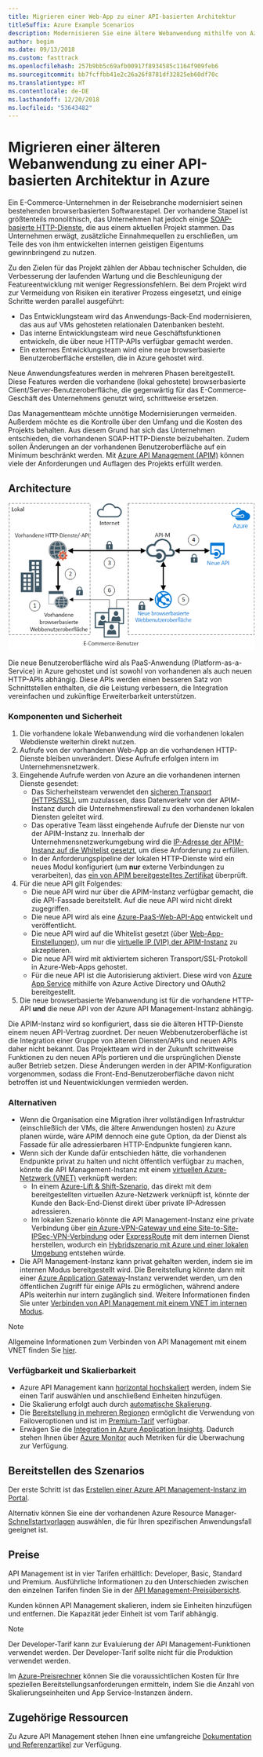 ```yaml
---
title: Migrieren einer Web-App zu einer API-basierten Architektur
titleSuffix: Azure Example Scenarios
description: Modernisieren Sie eine ältere Webanwendung mithilfe von Azure API Management.
author: begim
ms.date: 09/13/2018
ms.custom: fasttrack
ms.openlocfilehash: 257b9bb5c69afb00917f8934585c1164f909feb6
ms.sourcegitcommit: bb7fcffbb41e2c26a26f8781df32825eb60df70c
ms.translationtype: HT
ms.contentlocale: de-DE
ms.lasthandoff: 12/20/2018
ms.locfileid: "53643482"
---
```

# <a name="migrating-a-legacy-web-application-to-an-api-based-architecture-on-azure"></a>Migrieren einer älteren Webanwendung zu einer API-basierten Architektur in Azure

Ein E-Commerce-Unternehmen in der Reisebranche modernisiert seinen bestehenden browserbasierten Softwarestapel. Der vorhandene Stapel ist größtenteils monolithisch, das Unternehmen hat jedoch einige [SOAP-basierte HTTP-Dienste][soap], die aus einem aktuellen Projekt stammen. Das Unternehmen erwägt, zusätzliche Einnahmequellen zu erschließen, um Teile des von ihm entwickelten internen geistigen Eigentums gewinnbringend zu nutzen.

Zu den Zielen für das Projekt zählen der Abbau technischer Schulden, die Verbesserung der laufenden Wartung und die Beschleunigung der Featureentwicklung mit weniger Regressionsfehlern. Bei dem Projekt wird zur Vermeidung von Risiken ein iterativer Prozess eingesetzt, und einige Schritte werden parallel ausgeführt:

- Das Entwicklungsteam wird das Anwendungs-Back-End modernisieren, das aus auf VMs gehosteten relationalen Datenbanken besteht.
- Das interne Entwicklungsteam wird neue Geschäftsfunktionen entwickeln, die über neue HTTP-APIs verfügbar gemacht werden.
- Ein externes Entwicklungsteam wird eine neue browserbasierte Benutzeroberfläche erstellen, die in Azure gehostet wird.

Neue Anwendungsfeatures werden in mehreren Phasen bereitgestellt. Diese Features werden die vorhandene (lokal gehostete) browserbasierte Client/Server-Benutzeroberfläche, die gegenwärtig für das E-Commerce-Geschäft des Unternehmens genutzt wird, schrittweise ersetzen.

Das Managementteam möchte unnötige Modernisierungen vermeiden. Außerdem möchte es die Kontrolle über den Umfang und die Kosten des Projekts behalten. Aus diesem Grund hat sich das Unternehmen entschieden, die vorhandenen SOAP-HTTP-Dienste beizubehalten. Zudem sollen Änderungen an der vorhandenen Benutzeroberfläche auf ein Minimum beschränkt werden. Mit [Azure API Management (APIM)][apim] können viele der Anforderungen und Auflagen des Projekts erfüllt werden.

## <a name="architecture"></a>Architecture

![Architekturdiagramm][architecture]

Die neue Benutzeroberfläche wird als PaaS-Anwendung (Platform-as-a-Service) in Azure gehostet und ist sowohl von vorhandenen als auch neuen HTTP-APIs abhängig. Diese APIs werden einen besseren Satz von Schnittstellen enthalten, die die Leistung verbessern, die Integration vereinfachen und zukünftige Erweiterbarkeit unterstützen.

### <a name="components-and-security"></a>Komponenten und Sicherheit

1. Die vorhandene lokale Webanwendung wird die vorhandenen lokalen Webdienste weiterhin direkt nutzen.
2. Aufrufe von der vorhandenen Web-App an die vorhandenen HTTP-Dienste bleiben unverändert. Diese Aufrufe erfolgen intern im Unternehmensnetzwerk.
3. Eingehende Aufrufe werden von Azure an die vorhandenen internen Dienste gesendet:
    - Das Sicherheitsteam verwendet den [sicheren Transport (HTTPS/SSL)][apim-ssl], um zuzulassen, dass Datenverkehr von der APIM-Instanz durch die Unternehmensfirewall zu den vorhandenen lokalen Diensten geleitet wird.
    - Das operative Team lässt eingehende Aufrufe der Dienste nur von der APIM-Instanz zu. Innerhalb der Unternehmensnetzwerkumgebung wird die [IP-Adresse der APIM-Instanz auf die Whitelist gesetzt][apim-whitelist-ip], um diese Anforderung zu erfüllen.
    - In der Anforderungspipeline der lokalen HTTP-Dienste wird ein neues Modul konfiguriert (um **nur** externe Verbindungen zu verarbeiten), das [ein von APIM bereitgestelltes Zertifikat][apim-mutualcert-auth] überprüft.
4. Für die neue API gilt Folgendes:
    - Die neue API wird nur über die APIM-Instanz verfügbar gemacht, die die API-Fassade bereitstellt. Auf die neue API wird nicht direkt zugegriffen.
    - Die neue API wird als eine [Azure-PaaS-Web-API-App][azure-api-apps] entwickelt und veröffentlicht.
    - Die neue API wird auf die Whitelist gesetzt (über [Web-App-Einstellungen][azure-appservice-ip-restrict]), um nur die [virtuelle IP (VIP) der APIM-Instanz][apim-faq-vip] zu akzeptieren.
    - Die neue API wird mit aktiviertem sicheren Transport/SSL-Protokoll in Azure-Web-Apps gehostet.
    - Für die neue API ist die Autorisierung aktiviert. Diese wird von [Azure App Service][azure-appservice-auth] mithilfe von Azure Active Directory und OAuth2 bereitgestellt.
5. Die neue browserbasierte Webanwendung ist für die vorhandene HTTP-API **und** die neue API von der Azure API Management-Instanz abhängig.

Die APIM-Instanz wird so konfiguriert, dass sie die älteren HTTP-Dienste einem neuen API-Vertrag zuordnet. Der neuen Webbenutzeroberfläche ist die Integration einer Gruppe von älteren Diensten/APIs und neuen APIs daher nicht bekannt. Das Projektteam wird in der Zukunft schrittweise Funktionen zu den neuen APIs portieren und die ursprünglichen Dienste außer Betrieb setzen. Diese Änderungen werden in der APIM-Konfiguration vorgenommen, sodass die Front-End-Benutzeroberfläche davon nicht betroffen ist und Neuentwicklungen vermieden werden.

### <a name="alternatives"></a>Alternativen

- Wenn die Organisation eine Migration ihrer vollständigen Infrastruktur (einschließlich der VMs, die ältere Anwendungen hosten) zu Azure planen würde, wäre APIM dennoch eine gute Option, da der Dienst als Fassade für alle adressierbaren HTTP-Endpunkte fungieren kann.
- Wenn sich der Kunde dafür entschieden hätte, die vorhandenen Endpunkte privat zu halten und nicht öffentlich verfügbar zu machen, könnte die API Management-Instanz mit einem [virtuellen Azure-Netzwerk (VNET)][azure-vnet] verknüpft werden:
  - In einem [Azure-Lift & Shift-Szenario][azure-vm-lift-shift], das direkt mit dem bereitgestellten virtuellen Azure-Netzwerk verknüpft ist, könnte der Kunde den Back-End-Dienst direkt über private IP-Adressen adressieren.
  - Im lokalen Szenario könnte die API Management-Instanz eine private Verbindung über [ein Azure-VPN-Gateway und eine Site-to-Site-IPSec-VPN-Verbindung][azure-vpn] oder [ ExpressRoute][azure-er] mit dem internen Dienst herstellen, wodurch ein [Hybridszenario mit Azure und einer lokalen Umgebung][azure-hybrid] entstehen würde.
- Die API Management-Instanz kann privat gehalten werden, indem sie im internen Modus bereitgestellt wird. Die Bereitstellung könnte dann mit einer [Azure Application Gateway][azure-appgw]-Instanz verwendet werden, um den öffentlichen Zugriff für einige APIs zu ermöglichen, während andere APIs weiterhin nur intern zugänglich sind. Weitere Informationen finden Sie unter [Verbinden von API Management mit einem VNET im internen Modus][apim-vnet-internal].

> [!NOTE]
> Allgemeine Informationen zum Verbinden von API Management mit einem VNET finden Sie [hier][apim-vnet].

### <a name="availability-and-scalability"></a>Verfügbarkeit und Skalierbarkeit

- Azure API Management kann [horizontal hochskaliert][apim-scaleout] werden, indem Sie einen Tarif auswählen und anschließend Einheiten hinzufügen.
- Die Skalierung erfolgt auch durch [automatische Skalierung][apim-autoscale].
- Die [Bereitstellung in mehreren Regionen][apim-multi-regions] ermöglicht die Verwendung von Failoveroptionen und ist im [Premium-Tarif][apim-pricing] verfügbar.
- Erwägen Sie die [Integration in Azure Application Insights][azure-apim-ai]. Dadurch stehen Ihnen über [Azure Monitor][azure-mon] auch Metriken für die Überwachung zur Verfügung.

## <a name="deploy-the-scenario"></a>Bereitstellen des Szenarios

Der erste Schritt ist das [Erstellen einer Azure API Management-Instanz im Portal][apim-create].

Alternativ können Sie eine der vorhandenen Azure Resource Manager-[Schnellstartvorlagen][azure-quickstart-templates-apim] auswählen, die für Ihren spezifischen Anwendungsfall geeignet ist.

## <a name="pricing"></a>Preise

API Management ist in vier Tarifen erhältlich: Developer, Basic, Standard und Premium. Ausführliche Informationen zu den Unterschieden zwischen den einzelnen Tarifen finden Sie in der [API Management-Preisübersicht][apim-pricing].

Kunden können API Management skalieren, indem sie Einheiten hinzufügen und entfernen. Die Kapazität jeder Einheit ist vom Tarif abhängig.

> [!NOTE]
> Der Developer-Tarif kann zur Evaluierung der API Management-Funktionen verwendet werden. Der Developer-Tarif sollte nicht für die Produktion verwendet werden.

Im [Azure-Preisrechner][pricing-calculator] können Sie die voraussichtlichen Kosten für Ihre speziellen Bereitstellungsanforderungen ermitteln, indem Sie die Anzahl von Skalierungseinheiten und App Service-Instanzen ändern.

## <a name="related-resources"></a>Zugehörige Ressourcen

Zu Azure API Management stehen Ihnen eine umfangreiche [Dokumentation und Referenzartikel][apim] zur Verfügung.

<!-- links -->

[architecture]: ./media/architecture-apim-api-scenario.png
[apim-create]: /azure/api-management/get-started-create-service-instance
[apim-git]: /azure/api-management/api-management-configuration-repository-git
[apim-multi-regions]: /azure/api-management/api-management-howto-deploy-multi-region
[apim-autoscale]: /azure/api-management/api-management-howto-autoscale
[apim-scaleout]: /azure/api-management/upgrade-and-scale
[azure-apim-ai]: /azure/api-management/api-management-howto-app-insights
[azure-ai]: /azure/application-insights/
[azure-mon]: /azure/monitoring-and-diagnostics/monitoring-overview
[azure-appgw]: /azure/application-gateway/application-gateway-introduction
[apim-vnet-internal]: /azure/api-management/api-management-howto-integrate-internal-vnet-appgateway
[apim-vnet]: /azure/api-management/api-management-using-with-vnet
[azure-hybrid]: /azure/architecture/reference-architectures/hybrid-networking/
[azure-er]: /azure/expressroute/expressroute-introduction
[azure-vpn]: /azure/vpn-gateway/vpn-gateway-howto-site-to-site-resource-manager-portal
[azure-vnet]: /azure/virtual-network/virtual-networks-overview
[azure-appservice-auth]: /azure/app-service/app-service-authentication-overview#identity-providers
[apim-faq-vip]: /azure/api-management/api-management-faq#is-the-api-management-gateway-ip-address-constant-can-i-use-it-in-firewall-rules
[azure-appservice-ip-restrict]: /azure/app-service/app-service-ip-restrictions
[azure-api-apps]: /azure/app-service/
[apim-ssl]: /azure/api-management/api-management-howto-manage-protocols-ciphers
[apim-mutualcert-auth]: /azure/api-management/api-management-howto-mutual-certificates
[apim-whitelist-ip]: /azure/api-management/api-management-faq#is-the-api-management-gateway-ip-address-constant-can-i-use-it-in-firewall-rules
[anti-corruption-layer-pattern]: /azure/architecture/patterns/anti-corruption-layer
[apim]: /azure/api-management/api-management-key-concepts
[apim-api-design-guidance]: /azure/architecture/best-practices/api-design
[visualstudio-youtube-solid-design]: https://youtu.be/agkWYPUcLpg
[azure-vm-lift-shift]: https://azure.microsoft.com/resources/azure-virtual-datacenter-lift-and-shift-guide/
[standard-pricing-calc]: https://azure.com/e/
[premium-pricing-calc]: https://azure.com/e/
[apim-pricing]: https://azure.microsoft.com/pricing/details/api-management/
[azure-quickstart-templates-apim]: https://azure.microsoft.com/resources/templates/?term=API+Management&pageNumber=1
[soap]: https://en.wikipedia.org/wiki/SOAP
[pricing-calculator]: https://azure.com/e/0e916a861fac464db61342d378cc0bd6
